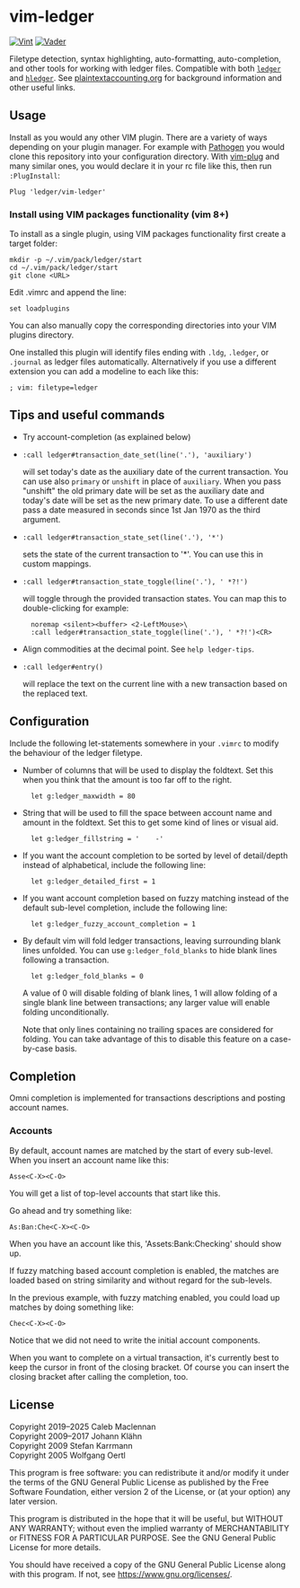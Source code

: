 # vim-ledger

[![Vint](https://github.com/ledger/vim-ledger/workflows/Vint/badge.svg)](https://github.com/ledger/vim-ledger/actions?workflow=Vint)
[![Vader](https://github.com/ledger/vim-ledger/workflows/Vader/badge.svg)](https://github.com/ledger/vim-ledger/actions?workflow=Vader)

Filetype detection, syntax highlighting, auto-formatting, auto-completion, and other tools for working with ledger files.
Compatible with both [`ledger`][ledgercli] and [`hledger`][hledger].
See [plaintextaccounting.org][pta] for background information and other useful links.

## Usage

Install as you would any other VIM plugin.
There are a variety of ways depending on your plugin manager.
For example with [Pathogen](https://github.com/tpope/vim-pathogen) you would clone this repository into your configuration directory.
With [vim-plug](https://github.com/junegunn/vim-plug) and many similar ones, you would declare it in your rc file like this, then run `:PlugInstall`:


```vimscript
Plug 'ledger/vim-ledger'
```

### Install using VIM packages functionality (vim 8+)

To install as a single plugin, using VIM packages functionality first create a target folder:
``` plugin
mkdir -p ~/.vim/pack/ledger/start
cd ~/.vim/pack/ledger/start
git clone <URL>
```

Edit .vimrc and append the line:
```
set loadplugins
```


You can also manually copy the corresponding directories into your VIM plugins directory.

One installed this plugin will identify files ending with `.ldg`, `.ledger`, or `.journal` as ledger files automatically.
Alternatively if you use a different extension you can add a modeline to each like this:

```ledger
; vim: filetype=ledger
```

## Tips and useful commands

* Try account-completion (as explained below)

* `:call ledger#transaction_date_set(line('.'), 'auxiliary')`

  will set today's date as the auxiliary date of the current transaction.
  You can use also `primary` or `unshift` in place of `auxiliary`.
  When you pass "unshift" the old primary date will be set as the auxiliary date and today's date will be set as the new primary date.
  To use a different date pass a date measured in seconds since 1st Jan 1970 as the third argument.

* `:call ledger#transaction_state_set(line('.'), '*')`

  sets the state of the current transaction to '*'.
  You can use this in custom mappings.

* `:call ledger#transaction_state_toggle(line('.'), ' *?!')`

  will toggle through the provided transaction states.
  You can map this to double-clicking for example:

        noremap <silent><buffer> <2-LeftMouse>\
        :call ledger#transaction_state_toggle(line('.'), ' *?!')<CR>

* Align commodities at the decimal point. See `help ledger-tips`.

* `:call ledger#entry()`

  will replace the text on the current line with a new transaction based on the replaced text.

## Configuration

Include the following let-statements somewhere in your `.vimrc` to modify the behaviour of the ledger filetype.

* Number of columns that will be used to display the foldtext.
  Set this when you think that the amount is too far off to the right.

        let g:ledger_maxwidth = 80

* String that will be used to fill the space between account name and amount in the foldtext.
  Set this to get some kind of lines or visual aid.

        let g:ledger_fillstring = '    -'

* If you want the account completion to be sorted by level of detail/depth instead of alphabetical, include the following line:

        let g:ledger_detailed_first = 1

* If you want account completion based on fuzzy matching instead of the default sub-level completion, include the following line:

        let g:ledger_fuzzy_account_completion = 1

* By default vim will fold ledger transactions, leaving surrounding blank lines unfolded.
  You can use `g:ledger_fold_blanks` to hide blank lines following a transaction.

        let g:ledger_fold_blanks = 0

  A value of 0 will disable folding of blank lines, 1 will allow folding of a single blank line between transactions; any larger value will enable folding unconditionally.

  Note that only lines containing no trailing spaces are considered for folding.
  You can take advantage of this to disable this feature on a case-by-case basis.

## Completion

Omni completion is implemented for transactions descriptions and posting account names.

### Accounts

By default, account names are matched by the start of every sub-level.
When you insert an account name like this:

    Asse<C-X><C-O>

You will get a list of top-level accounts that start like this.

Go ahead and try something like:

    As:Ban:Che<C-X><C-O>

When you have an account like this, 'Assets:Bank:Checking' should show up.

If fuzzy matching based account completion is enabled, the matches are
loaded based on string similarity and without regard for the sub-levels.

In the previous example, with fuzzy matching enabled, you could load up
matches by doing something like:

    Chec<C-X><C-O>

Notice that we did not need to write the initial account components.

When you want to complete on a virtual transaction, it's currently best to keep the cursor in front of the closing bracket.
Of course you can insert the closing bracket after calling the completion, too.

## License

Copyright 2019–2025 Caleb Maclennan  
Copyright 2009–2017 Johann Klähn  
Copyright 2009 Stefan Karrmann  
Copyright 2005 Wolfgang Oertl

This program is free software:
you can redistribute it and/or modify it under the terms of the GNU General Public License as published by the Free Software Foundation, either version 2 of the License, or (at your option) any later version.

This program is distributed in the hope that it will be useful, but WITHOUT ANY WARRANTY; without even the implied warranty of MERCHANTABILITY or FITNESS FOR A PARTICULAR PURPOSE.
See the GNU General Public License for more details.

You should have received a copy of the GNU General Public License along with this program.
If not, see <https://www.gnu.org/licenses/>.

 [hledger]: https://hledger.org/
 [ledgercli]: https://www.ledger-cli.org/
 [pta]: https://plaintextaccounting.org/
